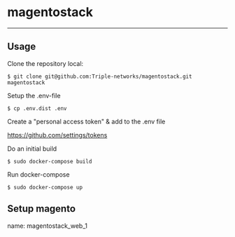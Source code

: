 # magentostack
--------------

## Usage

Clone the repository local:

    $ git clone git@github.com:Triple-networks/magentostack.git magentostack

Setup the .env-file

    $ cp .env.dist .env

Create a "personal access token" & add to the .env file

https://github.com/settings/tokens


Do an initial build


    $ sudo docker-compose build


Run docker-compose

    $ sudo docker-compose up


## Setup magento

name: magentostack_web_1



